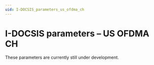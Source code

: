 ```yaml
---
uid: I-DOCSIS_parameters_us_ofdma_ch
---
```


# I-DOCSIS parameters – US OFDMA CH

These parameters are currently still under development.

<!-- This page contains an overview of the US OFDMA CH parameters available in the I-DOCSIS branch of the EPM Solution.

## KPIs & KQIs

- **Ch ID**

- **OFDMA Lower Freq.**

- **OFDMA Upper Freq.**

- **OFDMA Subcarrier Spacing**

- **OFDMA Rx US Power**

- **OFDMA Tx US Power**

- **OFDMA US Mean Rx MER**

- **OFDMA Rx US Power Fluctuations**

- **OFDMA Corrected Ratio**

- **OFDMA Uncorrectable Ratio**

- **OFDMA Channel Width**

- **OFDMA Max Number of Subcarriers**

- **OFDMA Microreflections**

- **OFDMA US Mean StdDev Rx MER**

- **OFDMA US T4timeouts**

## System parameters

- **ID**

- **Frequency**

- **Width**

- **Modulation** -->
